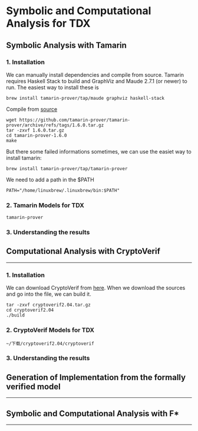 # Symbolic and Computational Analysis for TDX
## Symbolic Analysis with Tamarin
### 1. Installation
We can manually install dependencies and compile from source.
Tamarin requires Haskell Stack to build and GraphViz and Maude 2.7.1 (or newer) to run. The easiest way to install these is
```
brew install tamarin-prover/tap/maude graphviz haskell-stack
```
Compile from [source](https://github.com/tamarin-prover/tamarin-prover/releases)
```
wget https://github.com/tamarin-prover/tamarin-prover/archive/refs/tags/1.6.0.tar.gz
tar -zxvf 1.6.0.tar.gz
cd tamarin-prover-1.6.0
make
```
But there some failed informations sometimes, we can use the easiet way to install tamarin:
```
brew install tamarin-prover/tap/tamarin-prover
```
We need to add a path in the $PATH
```
PATH="/home/linuxbrew/.linuxbrew/bin:$PATH"
```
### 2. Tamarin Models for TDX
```
tamarin-prover 
```

### 3. Understanding the results

## Computational Analysis with CryptoVerif
***
### 1. Installation
We can download CryptoVerif from [here]("https://prosecco.gforge.inria.fr/personal/bblanche/cryptoverif/cryptoverif.html").
When we download the sources and go into the file, we can build it.
```
tar -zxvf cryptoverif2.04.tar.gz
cd cryptoverif2.04
./build
```
### 2. CryptoVerif Models for TDX
```
~/下载/cryptoverif2.04/cryptoverif 
```
### 3. Understanding the results

## Generation of Implementation from the formally verified model
***
## Symbolic and Computational Analysis with F*
***